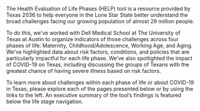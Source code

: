 The Health Evaluation of Life Phases (HELP) tool is a resource provided by Texas 2036 to help everyone in the Lone Star State better understand the broad challenges facing our growing population of almost 29 million people.

To do this, we've worked with Dell Medical School at The University of Texas at Austin to organize indicators of those challenges across four phases of life: Maternity, Childhood/Adolescence, Working Age, and Aging. We've highlighted data about risk factors, conditions, and policies that are particularly impactful for each life phase. We’ve also spotlighted the impact of COVID-19 on Texas, including discussing the groups of Texans with the greatest chance of having severe illness based on risk factors.

To learn more about challenges within each phase of life or about COVID-19 in Texas, please explore each of the pages presented below or by using the links to the left. An executive summary of the tool’s findings is
featured below the life stage navigation.